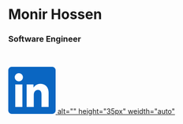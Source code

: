 # Monir Hossen
### Software Engineer


<br>
<div Style="display:flex">

<a href="https://www.linkedin.com/in/swemonir/"> <img src="Assets/Linkedin.svg"> alt="" height="35px" weidth="auto"</a>


</div>
<br>